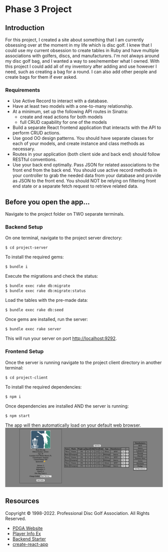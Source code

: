 # Phase 3 Project

## Introduction
For this project, I created a site about something that I am currently obsessing over at the moment in my life which is disc golf. I knew that I could use my current obsession to create tables in Ruby and have multiple associations with golfers, discs, and manufacturers. I'm not always around my disc golf bag, and I wanted a way to see/remember what I owned. With this project I could add all of my inventory after adding and use however I need, such as creating a bag for a round. I can also add other people and create bags for them if ever asked.

### Requirements
- Use Active Record to interact with a database.
- Have at least two models with a one-to-many relationship.
- At a minimum, set up the following API routes in Sinatra:
  - create and read actions for both models
  - full CRUD capability for one of the models
- Build a separate React frontend application that interacts with the API to
  perform CRUD actions.
- Use good OO design patterns. You should have separate classes for each of your
  models, and create instance and class methods as necessary.
- Routes in your application (both client side and back end) should follow RESTful conventions.
- Use your back end optimally. Pass JSON for related associations to the front end from the back end. You should use active record methods in your controller to grab the needed data from your database and provide as JSON to the front end. You should NOT be relying on filtering front end state or a separate fetch request to retrieve related data.

## Before you open the app...
Navigate to the project folder on TWO separate terminals.

### Backend Setup
On one terminal, navigate to the project server directory:
```console
$ cd project-server
```

To install the required gems:
```console
$ bundle i
```
Execute the migrations and check the status:
```console
$ bundle exec rake db:migrate
$ bundle exec rake db:migrate:status
```

Load the tables with the pre-made data:
```console
$ bundle exec rake db:seed
```

Once gems are installed, run the server:
```console
$ bundle exec rake server
```

This will run your server on port
[http://localhost:9292](http://localhost:9292).

### Frontend Setup
Once the server is running navigate to the project client directory in another terminal:
```console
$ cd project-client
```

To install the required dependencies:
```console
$ npm i
```

Once dependencies are installed AND the server is running:
```console
$ npm start
```

The app will then automatically load on your default web browser.
![The App](/images/webpage.png)

## Resources
Copyright © 1998-2022. Professional Disc Golf Association. All Rights Reserved.

- [PDGA Website](https://www.pdga.com/)
- [Player Info Ex](https://www.pdga.com/player/225221)
- [Backend Starter](https://github.com/learn-co-curriculum/phase-3-sinatra-react-project/fork)
- [create-react-app](https://create-react-app.dev/docs/getting-started)